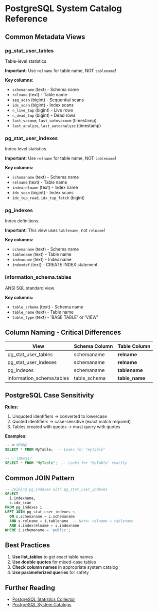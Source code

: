 # PostgreSQL System Catalog Reference

## Common Metadata Views

### pg_stat_user_tables
Table-level statistics.

**Important**: Use `relname` for table name, NOT `tablename`!

**Key columns:**
- `schemaname` (text) - Schema name
- `relname` (text) - Table name
- `seq_scan` (bigint) - Sequential scans
- `idx_scan` (bigint) - Index scans
- `n_live_tup` (bigint) - Live rows
- `n_dead_tup` (bigint) - Dead rows
- `last_vacuum`, `last_autovacuum` (timestamp)
- `last_analyze`, `last_autoanalyze` (timestamp)

### pg_stat_user_indexes
Index-level statistics.

**Important**: Use `relname` for table name, NOT `tablename`!

**Key columns:**
- `schemaname` (text) - Schema name
- `relname` (text) - Table name
- `indexrelname` (text) - Index name
- `idx_scan` (bigint) - Index scans
- `idx_tup_read`, `idx_tup_fetch` (bigint)

### pg_indexes
Index definitions.

**Important**: This view uses `tablename`, not `relname`!

**Key columns:**
- `schemaname` (text) - Schema name
- `tablename` (text) - Table name
- `indexname` (text) - Index name
- `indexdef` (text) - CREATE INDEX statement

### information_schema.tables
ANSI SQL standard view.

**Key columns:**
- `table_schema` (text) - Schema name
- `table_name` (text) - Table name
- `table_type` (text) - 'BASE TABLE' or 'VIEW'

## Column Naming - Critical Differences

| View | Schema Column | Table Column |
|------|---------------|--------------|
| pg_stat_user_tables | schemaname | **relname** |
| pg_stat_user_indexes | schemaname | **relname** |
| pg_indexes | schemaname | **tablename** |
| information_schema.tables | table_schema | **table_name** |

## PostgreSQL Case Sensitivity

**Rules:**
1. Unquoted identifiers → converted to lowercase
2. Quoted identifiers → case-sensitive (exact match required)
3. Tables created with quotes → must query with quotes

**Examples:**
```sql
-- ❌ WRONG
SELECT * FROM MyTable;  -- Looks for "mytable"

-- ✅ CORRECT
SELECT * FROM "MyTable";  -- Looks for "MyTable" exactly
```

## Common JOIN Pattern

```sql
-- Joining pg_indexes with pg_stat_user_indexes
SELECT 
  i.indexname,
  s.idx_scan
FROM pg_indexes i
LEFT JOIN pg_stat_user_indexes s 
  ON s.schemaname = i.schemaname 
  AND s.relname = i.tablename  -- Note: relname = tablename
  AND s.indexrelname = i.indexname
WHERE i.schemaname = 'public';
```

## Best Practices

1. **Use list_tables** to get exact table names
2. **Use double quotes** for mixed-case tables
3. **Check column names** in appropriate system catalog
4. **Use parameterized queries** for safety

## Further Reading

- [PostgreSQL Statistics Collector](https://www.postgresql.org/docs/current/monitoring-stats.html)
- [PostgreSQL System Catalogs](https://www.postgresql.org/docs/current/catalogs.html)

